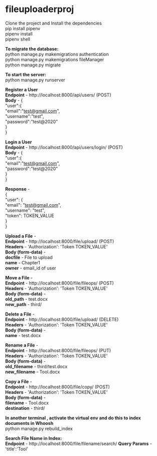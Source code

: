 # fileuploaderproj

Clone the project and Install the dependencies <br />
pip install pipenv <br />
pipenv install <br />
pipenv shell <br />

**To migrate the database:** <br />
python manage.py makemigrations authentication <br />
python manage.py makemigrations fileManager <br />
python manage.py migrate <br />

**To start the server:** <br />
python manage.py runserver <br />

**Register a User** <br />
**Endpoint** - http://localhost:8000/api/users/ (POST) <br />
**Body** - { <br />
    "user":{ <br />
    "email":"test@gmail.com", <br />
    "username":"test", <br />
    "password":"test@2020" <br />
} <br />
} <br />

**Login a User** <br />
**Endpoint** - http://localhost:8000/api/users/login/ (POST) <br />
**Body** - { <br />
    "user":{ <br />
    "email":"test@gmail.com", <br />
    "password":"test@2020" <br />
} <br />
} <br />

**Response** - <br />
{ <br />
    "user": { <br />
        "email": "test@gmail.com", <br />
        "username": "test", <br />
        "token": TOKEN_VALUE <br />
    } <br />
} <br />

**Upload a File** - <br />
**Endpoint** - http://localhost:8000/file/upload/ (POST) <br />
**Headers** - 'Authorization': 'Token TOKEN_VALUE' <br />
**Body (form-data)** - <br />
**docfile** - File to upload <br />
**name**    - Chapter1 <br />
**owner**   - email_id of user <br />

**Move a File** - <br />
**Endpoint** - http://localhost:8000/file/fileops/ (POST) <br />
**Headers** - 'Authorization': 'Token TOKEN_VALUE' <br />
**Body (form-data)** - <br />
**old_path** - test.docx <br />
**new_path**    - third/ <br />

**Delete a File** - <br />
**Endpoint** - http://localhost:8000/file/upload/ (DELETE) <br />
**Headers** - 'Authorization': 'Token TOKEN_VALUE' <br />
**Body (form-data)** - <br />
**name** - test.docx <br />

**Rename a File** - <br />
**Endpoint** - http://localhost:8000/file/fileops/ (PUT) <br />
**Headers** - 'Authorization': 'Token TOKEN_VALUE' <br />
**Body (form-data)** - <br />
**old_filename** - third/test.docx <br />
**new_filename**    - Tool.docx <br />

**Copy a File** - <br />
**Endpoint** - http://localhost:8000/file/copy/ (POST) <br />
**Headers** - 'Authorization': 'Token TOKEN_VALUE' <br />
**Body (form-data)** - <br />
**filename** - Tool.docx <br />
**destination**  - third/ <br />


**In another terminal , activate the virtual env and do this to index documents in Whoosh** <br />
python manage.py rebuild_index <br />

**Search File Name in Index:** <br />
**Endpoint** - http://localhost:8000/file/filename/search/
**Query Params** - 'title':'Tool'













